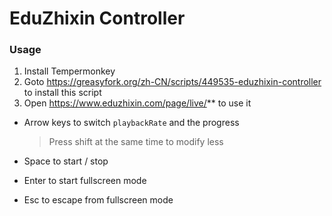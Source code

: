 # EduZhixin Controller

### Usage

1. Install Tempermonkey
2. Goto https://greasyfork.org/zh-CN/scripts/449535-eduzhixin-controller to install this script
3. Open https://www.eduzhixin.com/page/live/** to use it

 - Arrow keys to switch `playbackRate` and the progress
   > Press <key>shift</key> at the same time to modify less

 - <key>Space</key> to start / stop

 - <key>Enter</key> to start fullscreen mode

 - <key>Esc</key> to escape from fullscreen mode
